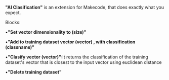 **"AI Clasification"** is an extension for Makecode, that does exactly what you expect.

Blocks:

  •**"Set vector dimensionality to (size)"**

  •**"Add to training dataset vector (vector) , with classification (classname)"**

  •**"Clasify vector (vector)"**:It returns the classification of the training dataset's vector that is closest to the input vector using euclidean distance 

  •**"Delete training dataset"**
